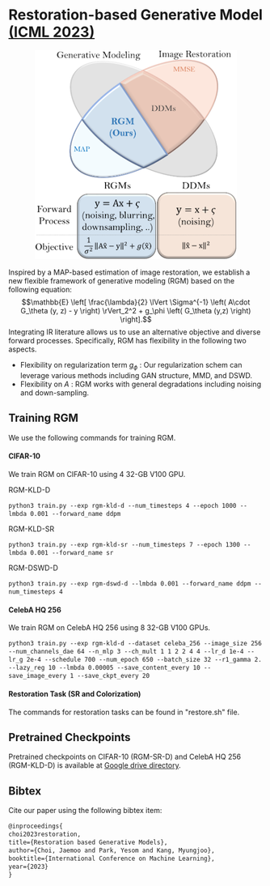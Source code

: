# Restoration-based Generative Model [(ICML 2023)](https://arxiv.org/abs/2303.05456) #
<div align="center">
    <img width="400" alt="description" src="assets/description.png"/>
</div>

Inspired by a MAP-based estimation of image restoration, we establish a new flexible framework of generative modeling (RGM) based on the following equation:
$$\mathbb{E} \left[ \frac{\lambda}{2} \lVert \Sigma^{-1} \left( A\cdot G_\theta (y, z) - y \right) \rVert_2^2 + g_\phi \left( G_\theta (y,z) \right) \right].$$
Integrating IR literature allows us to use an alternative objective and diverse forward processes. Specifically, RGM has flexibility in the following two aspects. 
- Flexibility on regularization term $g_\phi$ : Our regularization schem can leverage various methods including GAN structure, MMD, and DSWD.
- Flexibility on $A$ : RGM works with general degradations including noising and down-sampling.

## Training RGM ##
We use the following commands for training RGM.

#### CIFAR-10 ####
We train RGM on CIFAR-10 using 4 32-GB V100 GPU.

RGM-KLD-D
```
python3 train.py --exp rgm-kld-d --num_timesteps 4 --epoch 1000 --lmbda 0.001 --forward_name ddpm 
```
RGM-KLD-SR
```
python3 train.py --exp rgm-kld-sr --num_timesteps 7 --epoch 1300 --lmbda 0.001 --forward_name sr
```
RGM-DSWD-D
```
python3 train.py --exp rgm-dswd-d --lmbda 0.001 --forward_name ddpm --num_timesteps 4 
```

#### CelebA HQ 256 ####
We train RGM on CelebA HQ 256 using 8 32-GB V100 GPUs. 
```
python3 train.py --exp rgm-kld-d --dataset celeba_256 --image_size 256  --num_channels_dae 64 --n_mlp 3 --ch_mult 1 1 2 2 4 4 --lr_d 1e-4 --lr_g 2e-4 --schedule 700 --num_epoch 650 --batch_size 32 --r1_gamma 2. --lazy_reg 10 --lmbda 0.00005 --save_content_every 10 --save_image_every 1 --save_ckpt_every 20
```

#### Restoration Task (SR and Colorization) ####
The commands for restoration tasks can be found in "restore.sh" file.

## Pretrained Checkpoints ##
Pretrained checkpoints on CIFAR-10 (RGM-SR-D) and CelebA HQ 256 (RGM-KLD-D) is available at [Google drive directory](https://drive.google.com/file/d/1S7KpOrWKxknDABfYJ5L9R-7Y16MVbW7q/view?usp=drive_link).


## Bibtex ##
Cite our paper using the following bibtex item:
```
@inproceedings{
choi2023restoration,
title={Restoration based Generative Models},
author={Choi, Jaemoo and Park, Yesom and Kang, Myungjoo},
booktitle={International Conference on Machine Learning},
year={2023}
}
```